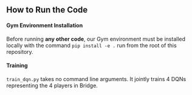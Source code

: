 


## How to Run  the Code 
#### Gym Environment Installation
Before running **any other code**, our Gym environment must be installed locally with the command ``pip install -e .`` run from the root of this repository.

#### Training
``train_dqn.py`` takes no command line arguments. It jointly trains 4 DQNs representing the 4 players in Bridge.





